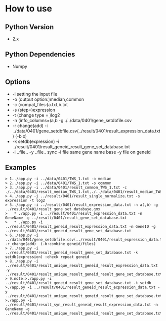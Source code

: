 # How to use

## Python Version

* 2.x

## Python Dependencies

* Numpy

## Options

* -i setting the input file
* -o (output option:)median,common
* -c (compat_files:)a.txt,b.txt
* -s (step=)expression
* -t (change type = )log2
* -n (info_columns=)a,b -g ./../data/0401/gene_setdbfile.csv
* -r change(add)  -i ../data/0401/gene_setdbfile.csv(../result/0401/result_expression_data.txt) (-b x)
* -k setdb(expression) -i ../result/0401/result_geneid_result_gene_set_database.txt
* -i ..file.. -y ..file.. sync -i file same gene name base -y file on geneid

## Examples
```shell
> 1../app.py -i ../data/0401/TWS_1.txt -o median
> 2../app.py -i ../data/0401/TWS_1.txt -o common
> 3../app.py -i ../data/0401/result_common_TWS_1.txt -c ./../data/0401/result_median_TWS_1.txt,./../data/0401/result_median_TWS_2.txt,./../data/0401/result_median_TWS_3.txt
> 4../app.py -i ../result/0401/result_single_normalize.txt -s expression -t log2
> 5../app.py -i ../result/0401/result_expression_data.txt -n a(,b) -g ../result/0401/result_gene_set_database.gmx
> 	* ./app.py -i ../result/0401/result_expression_data.txt -n GeneName -g ../result/0401/result_gene_set_database.txt
>	* ./app.py -i ../result/0401/result_geneid_result_expression_data.txt -n GeneID -g ../result/0401/result_geneid_result_gene_set_database.txt
> 6../app.py -i ../data/0401/gene_setdbfile.csv(../result/0401/result_expression_data.txt)  -r change(add)  (-b:combine geneid/files)
> 7../app.py -i ../result/0401/result_geneid_result_gene_set_database.txt -k setdb(expression) :check repeat geneid
> 8../app.py -i ../result/0401/result_unique_result_geneid_result_expression_data.txt -y ../result/0401/result_unique_result_geneid_result_gene_set_database.txt
> 9.note:>./app.py -i ../result/0401/result_geneid_result_gene_set_database.txt -k setdb     >./app.py -i ../result/0401/result_geneid_result_expression_data.txt -y ../result/0401/result_unique_result_geneid_result_gene_set_database.txt >./app.py -i ../result/0401/result_syn_result_geneid_result_expression_data.txt -n GeneName -g ../result/0401/result_unique_result_geneid_result_gene_set_database.txt

```
